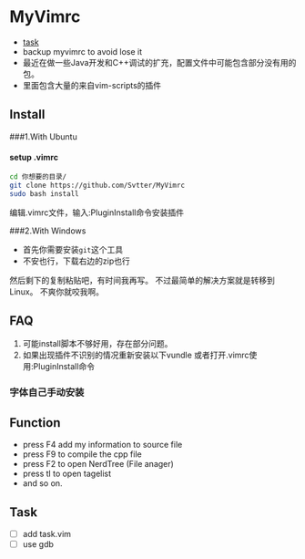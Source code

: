 MyVimrc
===

- [task](#task)
- backup myvimrc to avoid lose it
- 最近在做一些Java开发和C++调试的扩充，配置文件中可能包含部分没有用的包。
- 里面包含大量的来自vim-scripts的插件

Install
---

###1.With Ubuntu
#### setup .vimrc

```bash 
cd 你想要的目录/
git clone https://github.com/Svtter/MyVimrc
sudo bash install
```
编辑.vimrc文件，输入:PluginInstall命令安装插件

###2.With Windows

- 首先你需要安装`git`这个工具
- 不安也行，下载右边的zip也行

然后剩下的复制粘贴吧，有时间我再写。
不过最简单的解决方案就是转移到Linux。
不爽你就咬我啊。

FAQ
---

1. 可能install脚本不够好用，存在部分问题。
2. 如果出现插件不识别的情况重新安装以下vundle 
    或者打开.vimrc使用:PluginInstall命令

### 字体自己手动安装

Function
---
- press F4 add my information to source file
- press F9 to compile the cpp file
- press F2 to open NerdTree (File anager)
- press tl to open tagelist
- and so on.

Task
---
- [ ] add task.vim
- [ ] use gdb
